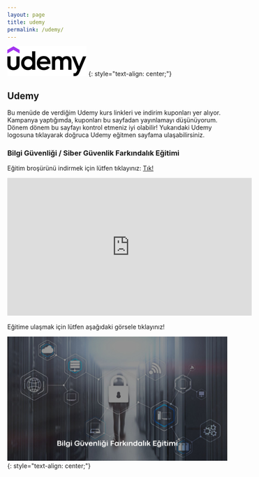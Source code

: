 ```yaml
---
layout: page
title: udemy
permalink: /udemy/
---
```


[![Udemy Logo](/assets/img/udemy-logo.svg "Udemy Logo")](https://www.udemy.com/user/nuri-acar-2/)
{: style="text-align: center;"}

## Udemy

Bu menüde de verdiğim Udemy kurs linkleri ve indirim kuponları yer alıyor. Kampanya yaptığımda, kuponları bu sayfadan yayınlamayı düşünüyorum. Dönem dönem bu sayfayı kontrol etmeniz iyi olabilir! Yukarıdaki Udemy logosuna tıklayarak doğruca Udemy eğitmen sayfama ulaşabilirsiniz.

### Bilgi Güvenliği / Siber Güvenlik Farkındalık Eğitimi

Eğitim broşürünü indirmek için lütfen tıklayınız: [Tık!](/assets/pdf/na-bgfe-tr-20220225-brosur-web.pdf)

<iframe width="560" height="315" src="https://www.youtube.com/embed/2H5S6QvqSxA" title="YouTube video player" frameborder="0" allow="accelerometer; autoplay; clipboard-write; encrypted-media; gyroscope; picture-in-picture" allowfullscreen></iframe>

Eğitime ulaşmak için lütfen aşağıdaki görsele tıklayınız!

[![Bilgi Güvenliği / Siber Güvenlik Farkındalık Eğitimi](/assets/img/na-bgfe-tr-kapak.jpg "Bilgi Güvenliği / Siber Güvenlik Farkındalık Eğitimi")](https://www.udemy.com/course/na-bilgi-guvenligi-farkindalik-egitimi/)
{: style="text-align: center;"}
